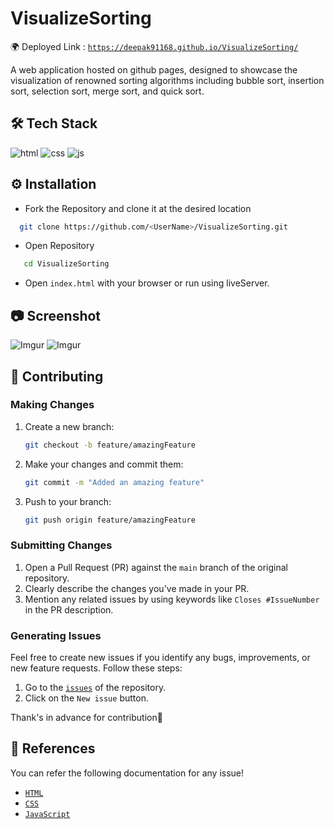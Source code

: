 # VisualizeSorting

 🌍 Deployed Link : [`https://deepak91168.github.io/VisualizeSorting/`](https://visualize-sorting-eight.vercel.app/)

 A web application hosted on github pages, designed to showcase the visualization of renowned sorting algorithms including bubble sort, insertion sort, selection sort, merge sort, and quick sort.

## 🛠 Tech Stack

 ![html](https://img.shields.io/badge/HTML-239120?style=for-the-badge&logo=html5&logoColor=white) ![css](https://img.shields.io/badge/CSS-E34F26?&style=for-the-badge&logo=css3&logoColor=white) ![js](https://img.shields.io/badge/JavaScript-F7DF1E?style=for-the-badge&logo=javascript&logoColor=black)


## ⚙️ Installation

- Fork the Repository and clone it at the desired location

```bash
  git clone https://github.com/<UserName>/VisualizeSorting.git
```
- Open Repository
```bash 
   cd VisualizeSorting
```
- Open `index.html` with your browser or run using liveServer.

## 📷 Screenshot
![Imgur](https://i.imgur.com/QBG3V0Q.png)
![Imgur](/images/sorting.gif)

## 🤝 Contributing

### Making Changes

1. Create a new branch:
    ```bash
    git checkout -b feature/amazingFeature
    ```

2. Make your changes and commit them:
    ```bash
    git commit -m "Added an amazing feature"
    ```

3. Push to your branch:
    ```bash
    git push origin feature/amazingFeature
    ```

### Submitting Changes
1. Open a Pull Request (PR) against the `main` branch of the original repository.
2. Clearly describe the changes you've made in your PR.
3. Mention any related issues by using keywords like `Closes #IssueNumber` in the PR description.

### Generating Issues

Feel free to create new issues if you identify any bugs, improvements, or new feature requests. Follow these steps:

1. Go to the [`issues`](https://github.com/Deepak91168/VisualizeSorting/issues) of the repository.
2. Click on the `New issue` button.

Thank's in advance for contribution🌟


## 📝 References

You can refer the following documentation for any issue!

- [`HTML`](https://developer.mozilla.org/en-US/docs/Web/HTML)
- [`CSS`](https://developer.mozilla.org/en-US/docs/Web/CSS)
- [`JavaScript`](https://developer.mozilla.org/en-US/docs/Web/JavaScript)

